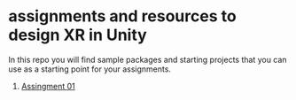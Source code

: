 # assignments and resources to design XR in Unity

In this repo you will find sample packages and starting projects that you can use as a starting point for your assignments.

1. [Assingment 01](assignment1)
